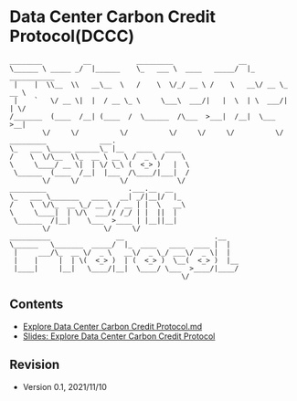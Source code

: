 # Data Center Carbon Credit Protocol(DCCC)

```
________          __           _________                __                
\______ \ _____ _/  |______    \_   ___ \  ____   _____/  |_  ___________ 
 |    |  \\__  \\   __\__  \   /    \  \/_/ __ \ /    \   __\/ __ \_  __ \
 |    `   \/ __ \|  |  / __ \_ \     \___\  ___/|   |  \  | \  ___/|  | \/
/_______  (____  /__| (____  /  \______  /\___  >___|  /__|  \___  >__|   
        \/     \/          \/          \/     \/     \/          \/       
_________             ___.                  
\_   ___ \_____ ______\_ |__   ____   ____  
/    \  \/\__  \\_  __ \ __ \ /  _ \ /    \ 
\     \____/ __ \|  | \/ \_\ (  <_> )   |  \
 \______  (____  /__|  |___  /\____/|___|  /
        \/     \/          \/            \/ 
_________                    .___.__  __   
\_   ___ \_______   ____   __| _/|__|/  |_ 
/    \  \/\_  __ \_/ __ \ / __ | |  \   __\
\     \____|  | \/\  ___// /_/ | |  ||  |  
 \______  /|__|    \___  >____ | |__||__|  
        \/             \/     \/           
__________                __                      .__   
\______   \_______  _____/  |_  ____   ____  ____ |  |  
 |     ___/\_  __ \/  _ \   __\/  _ \_/ ___\/  _ \|  |  
 |    |     |  | \(  <_> )  | (  <_> )  \__(  <_> )  |__
 |____|     |__|   \____/|__|  \____/ \___  >____/|____/
                                          \/            
```

## Contents
- [Explore Data Center Carbon Credit Protocol.md](explore-data-center-carbon-credit-protocol.md)
- [Slides: Explore Data Center Carbon Credit Protocol](explore-data-center-carbon-credit-protocol.pdf)


## Revision

- Version 0.1, 2021/11/10
